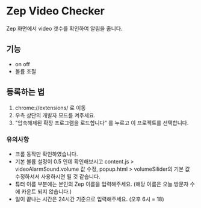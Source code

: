 # Zep Video Checker

Zep 화면에서 video 갯수를 확인하여 알림을 줍니다.

## 기능

- on off
- 볼륨 조절

## 등록하는 법

1. chrome://extensions/ 로 이동
2. 우측 상단의 개발자 모드를 켜주세요.
3. "압축해제된 확장 프로그램을 로드합니다" 를 누르고 이 프로젝트를 선택합니다.

### 유의사항

- 크롬 동작만 확인하였습니다.
- 기본 볼륨 설정이 0.5 인데 확인해보시고 content.js > videoAlarmSound.volume 값 수정, popup.html > volumeSilider의 기본 값 수정하셔서 사용하시면 될 것 같습니다.
- 튜터 이름 부분에는 본인의 Zep 이름을 입력해주세요. (해당 이름은 오늘 방문자 수에 카운트 되지 않습니다.)
- 일이 끝나는 시간은 24시간 기준으로 입력해주세요. (오후 6시 = 18)
